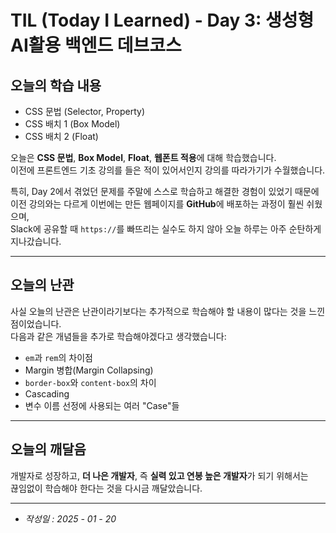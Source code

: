 # TIL (Today I Learned) - Day 3: 생성형 AI활용 백엔드 데브코스

## 오늘의 학습 내용

- CSS 문법 (Selector, Property)
- CSS 배치 1 (Box Model)
- CSS 배치 2 (Float)

오늘은 **CSS 문법**, **Box Model**, **Float**, **웹폰트 적용**에 대해 학습했습니다.  
이전에 프론트엔드 기초 강의를 들은 적이 있어서인지 강의를 따라가기가 수월했습니다.

특히, Day 2에서 겪었던 문제를 주말에 스스로 학습하고 해결한 경험이 있었기 때문에 이전 강의와는 다르게 이번에는 만든 웹페이지를 **GitHub**에 배포하는 과정이 훨씬 쉬웠으며,  
Slack에 공유할 때 `https://`를 빠뜨리는 실수도 하지 않아 오늘 하루는 아주 순탄하게 지나갔습니다.

---

## 오늘의 난관

사실 오늘의 난관은 난관이라기보다는 추가적으로 학습해야 할 내용이 많다는 것을 느낀 점이었습니다.  
다음과 같은 개념들을 추가로 학습해야겠다고 생각했습니다:

- `em`과 `rem`의 차이점
- Margin 병합(Margin Collapsing)
- `border-box`와 `content-box`의 차이
- Cascading
- 변수 이름 선정에 사용되는 여러 "Case"들

---

## 오늘의 깨달음

개발자로 성장하고, **더 나은 개발자**, 즉 **실력 있고 연봉 높은 개발자**가 되기 위해서는  
끊임없이 학습해야 한다는 것을 다시금 깨달았습니다.

---

- _작성일 : 2025 - 01 - 20_
